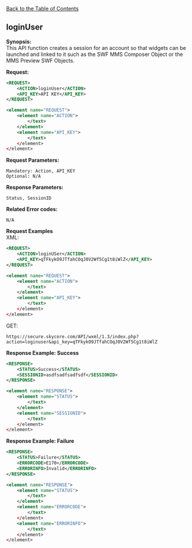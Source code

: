 [Back to the Table of Contents](/1.3/README.md)

## loginUser

__Synopsis:__  
This API function creates a session for an account so that widgets can be launched and linked to it such as the SWF MMS Composer Object or the MMS Preview SWF Objects.

__Request:__
```xml
<REQUEST>
    <ACTION>loginUser</ACTION>
    <API_KEY>API KEY</API_KEY>
</REQUEST>
```

```xml
<element name="REQUEST">
	<element name="ACTION">
		</text>
	</element>
	<element name="API_KEY">
		</text>
	</element>
</element>
```

__Request Parameters:__

    Mandatory: Action, API_KEY
    Optional: N/A

__Response Parameters:__

    Status, SessionID

__Related Error codes:__

    N/A

__Request Examples__  
XML:
```xml
<REQUEST>
    <ACTION>loginUSer</ACTION>
    <API_KEY>qTFkykO9JTfahCOqJ0V2Wf5Cg1t8iWlZ</API_KEY>
</REQUEST>
```

```xml
<element name="REQUEST">
	<element name="ACTION">
		</text>
	</element>
	<element name="API_KEY">
		</text>
	</element>
</element>
```

GET:

    https://secure.skycore.com/API/wxml/1.3/index.php?action=loginuser&api_key=qTFkykO9JTfahCOqJ0V2Wf5Cg1t8iWlZ
    
__Response Example: Success__
```xml
<RESPONSE>
    <STATUS>Success</STATUS>
    <SESSIONID>asdfsadfsadfsdf</SESSIONID>
</RESPONSE>
```

```xml
<element name="RESPONSE">
	<element name="STATUS">
		</text>
	</element>
	<element name="SESSIONID">
	    </text>
	</element>
</element>
```

__Response Example: Failure__
```xml
<RESPONSE>
    <STATUS>Failure</STATUS>
    <ERRORCODE>E170</ERRORCODE>
    <ERRORINFO>Invalid</ERRORINFO>
</RESPONSE>
```

```xml
<element name="RESPONSE">
	<element name="STATUS">
		</text>
	</element>
	<element name="ERRORCODE">
		</text>
	</element>
	<element name="ERRORINFO">
		</text>
	</element>
</element>
```
